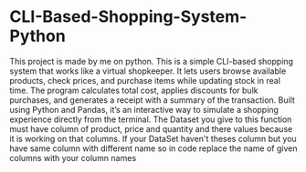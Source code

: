 # CLI-Based-Shopping-System-Python
This project is made by me on python. This is a simple CLI-based shopping system that works like a virtual shopkeeper. It lets users browse available products, check prices, and purchase items while updating stock in real time. The program calculates total cost, applies discounts for bulk purchases, and generates a receipt with a summary of the transaction. Built using Python and Pandas, it’s an interactive way to simulate a shopping experience directly from the terminal.
The Dataset you give to this function must have column of product, price and quantity and there values because it is working on that columns.
If your DataSet haven't theses column but you have same column with different name so in code replace the name of given columns with your column names
